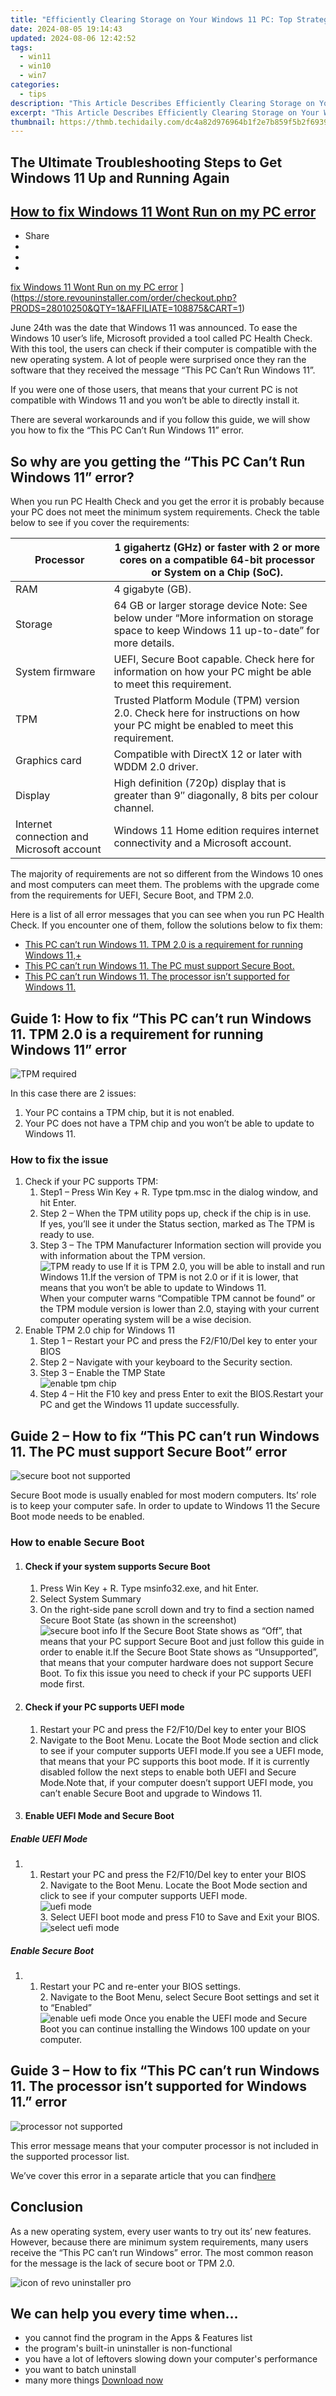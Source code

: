 ```yaml
---
title: "Efficiently Clearing Storage on Your Windows 11 PC: Top Strategies and Tools"
date: 2024-08-05 19:14:43
updated: 2024-08-06 12:42:52
tags:
  - win11
  - win10
  - win7
categories:
  - tips
description: "This Article Describes Efficiently Clearing Storage on Your Windows 11 PC: Top Strategies and Tools"
excerpt: "This Article Describes Efficiently Clearing Storage on Your Windows 11 PC: Top Strategies and Tools"
thumbnail: https://thmb.techidaily.com/dc4a82d976964b1f2e7b859f5b2f6939dbc4ceccf4ea97b9d7a6a6bfaea9749c.jpg
---
```


## The Ultimate Troubleshooting Steps to Get Windows 11 Up and Running Again

## [How to fix Windows 11 Wont Run on my PC error](https://store.revouninstaller.com/order/checkout.php?PRODS=28010250&QTY=1&AFFILIATE=108875&CART=1)

* Share
* [](http://www.facebook.com/share.php?u=https://www.revouninstaller.com/blog/how-to-fix-windows-11-wont-run-on-my-pc-error/&title=How+to+fix+Windows+11+Wont+Run+on+my+PC+error)
* [](https://twitter.com/intent/tweet?text=How+to+fix+Windows+11+Wont+Run+on+my+PC+error&url=https://www.revouninstaller.com/blog/how-to-fix-windows-11-wont-run-on-my-pc-error/ "Click to share on Twitter")
* [](https://store.revouninstaller.com/order/checkout.php?PRODS=28010250&QTY=1&AFFILIATE=108875&CART=1)

[fix Windows 11 Wont Run on my PC error](https://f057a20f961f56a72089-b74530d2d26278124f446233f95622ef.ssl.cf1.rackcdn.com/site/blog/fix-windows-11-wont-run/fix-windows-11-wont-run-on-my-pc.jpg) ](https://store.revouninstaller.com/order/checkout.php?PRODS=28010250&QTY=1&AFFILIATE=108875&CART=1)

 June 24th was the date that Windows 11 was announced. To ease the Windows 10 user’s life, Microsoft provided a tool called PC Health Check. With this tool, the users can check if their computer is compatible with the new operating system. A lot of people were surprised once they ran the software that they received the message “This PC Can’t Run Windows 11”.

 If you were one of those users, that means that your current PC is not compatible with Windows 11 and you won’t be able to directly install it.

 There are several workarounds and if you follow this guide, we will show you how to fix the “This PC Can’t Run Windows 11” error.

## So why are you getting the “This PC Can’t Run Windows 11” error?

 When you run PC Health Check and you get the error it is probably because your PC does not meet the minimum system requirements. Check the table below to see if you cover the requirements:

| Processor                                 | 1 gigahertz (GHz) or faster with 2 or more cores on a compatible 64-bit processor or System on a Chip (SoC).                             |
| ----------------------------------------- | ---------------------------------------------------------------------------------------------------------------------------------------- |
| RAM                                       | 4 gigabyte (GB).                                                                                                                         |
| Storage                                   | 64 GB or larger storage device Note: See below under “More information on storage space to keep Windows 11 up-to-date” for more details. |
| System firmware                           | UEFI, Secure Boot capable. Check here for information on how your PC might be able to meet this requirement.                             |
| TPM                                       | Trusted Platform Module (TPM) version 2.0\. Check here for instructions on how your PC might be enabled to meet this requirement.        |
| Graphics card                             | Compatible with DirectX 12 or later with WDDM 2.0 driver.                                                                                |
| Display                                   | High definition (720p) display that is greater than 9″ diagonally, 8 bits per colour channel.                                            |
| Internet connection and Microsoft account | Windows 11 Home edition requires internet connectivity and a Microsoft account.                                                          |

 The majority of requirements are not so different from the Windows 10 ones and most computers can meet them. The problems with the upgrade come from the requirements for UEFI, Secure Boot, and TPM 2.0.

 Here is a list of all error messages that you can see when you run PC Health Check. If you encounter one of them, follow the solutions below to fix them:

* [This PC can’t run Windows 11. TPM 2.0 is a requirement for running Windows 11,+](https://store.revouninstaller.com/order/checkout.php?PRODS=28010250&QTY=1&AFFILIATE=108875&CART=1)
* [This PC can’t run Windows 11. The PC must support Secure Boot.](https://store.revouninstaller.com/order/checkout.php?PRODS=28010250&QTY=1&AFFILIATE=108875&CART=1)
* [This PC can’t run Windows 11. The processor isn’t supported for Windows 11.](https://store.revouninstaller.com/order/checkout.php?PRODS=28010250&QTY=1&AFFILIATE=108875&CART=1)

## Guide 1: How to fix “This PC can’t run Windows 11\. TPM 2.0 is a requirement for running Windows 11” error

![TPM required](https://f057a20f961f56a72089-b74530d2d26278124f446233f95622ef.ssl.cf1.rackcdn.com/site/blog/fix-windows-11-wont-run/guide1-overview.jpg)

In this case there are 2 issues:

1. Your PC contains a TPM chip, but it is not enabled.
2. Your PC does not have a TPM chip and you won’t be able to update to Windows 11.

### How to fix the issue

1. Check if your PC supports TPM:  
   1. Step1 – Press Win Key + R. Type tpm.msc in the dialog window, and hit Enter.  
   2. Step 2 – When the TPM utility pops up, check if the chip is in use.  
    If yes, you’ll see it under the Status section, marked as The TPM is ready to use.  
   3. Step 3 – The TPM Manufacturer Information section will provide you with information about the TPM version.  
   ![TPM ready to use](https://f057a20f961f56a72089-b74530d2d26278124f446233f95622ef.ssl.cf1.rackcdn.com/site/blog/fix-windows-11-wont-run/guide1-step3.jpg) If it is TPM 2.0, you will be able to install and run Windows 11.If the version of TPM is not 2.0 or if it is lower, that means that you won’t be able to update to Windows 11.  
    When your computer warns “Compatible TPM cannot be found” or the TPM module version is lower than 2.0, staying with your current computer operating system will be a wise decision.
2. Enable TPM 2.0 chip for Windows 11  
   1. Step 1 – Restart your PC and press the F2/F10/Del key to enter your BIOS  
   2. Step 2 – Navigate with your keyboard to the Security section.  
   3. Step 3 – Enable the TMP State  
   ![enable tpm chip](https://f057a20f961f56a72089-b74530d2d26278124f446233f95622ef.ssl.cf1.rackcdn.com/site/blog/fix-windows-11-wont-run/enable-tpm-20-chip-for-windows-11-step-3.jpg)  
   4. Step 4 – Hit the F10 key and press Enter to exit the BIOS.Restart your PC and get the Windows 11 update successfully.

## Guide 2 – How to fix “This PC can’t run Windows 11\. The PC must support Secure Boot” error

![secure boot not supported](https://f057a20f961f56a72089-b74530d2d26278124f446233f95622ef.ssl.cf1.rackcdn.com/site/blog/fix-windows-11-wont-run/guide2-overview.png)

 Secure Boot mode is usually enabled for most modern computers. Its’ role is to keep your computer safe. In order to update to Windows 11 the Secure Boot mode needs to be enabled.

### How to enable Secure Boot

1. #### Check if your system supports Secure Boot  

   1. Press Win Key + R. Type msinfo32.exe, and hit Enter.  
   2. Select System Summary  
   3. On the right-side pane scroll down and try to find a section named Secure Boot State (as shown in the screenshot)  
   ![secure boot info](https://f057a20f961f56a72089-b74530d2d26278124f446233f95622ef.ssl.cf1.rackcdn.com/site/blog/fix-windows-11-wont-run/guide21-how-to-enable-secure-boot-step-3.png) If the Secure Boot State shows as “Off”, that means that your PC support Secure Boot and just follow this guide in order to enable it.If the Secure Boot State shows as “Unsupported”, that means that your computer hardware does not support Secure Boot. To fix this issue you need to check if your PC supports UEFI mode first.

2. #### Check if your PC supports UEFI mode  

   1. Restart your PC and press the F2/F10/Del key to enter your BIOS  
   2. Navigate to the Boot Menu. Locate the Boot Mode section and click to see if your computer supports UEFI mode.If you see a UEFI mode, that means that your PC supports this boot mode. If it is currently disabled follow the next steps to enable both UEFI and Secure Mode.Note that, if your computer doesn’t support UEFI mode, you can’t enable Secure Boot and upgrade to Windows 11.

3. #### Enable UEFI Mode and Secure Boot  

##### Enable UEFI Mode  

   1. 1. Restart your PC and press the F2/F10/Del key to enter your BIOS  
         2. Navigate to the Boot Menu. Locate the Boot Mode section and click to see if your computer supports UEFI mode.  
         ![uefi mode](https://f057a20f961f56a72089-b74530d2d26278124f446233f95622ef.ssl.cf1.rackcdn.com/site/blog/fix-windows-11-wont-run/guide22-check-if-your-pc-supports-uefi-mode-step-2.jpg)  
         3. Select UEFI boot mode and press F10 to Save and Exit your BIOS.  
         ![select uefi mode](https://f057a20f961f56a72089-b74530d2d26278124f446233f95622ef.ssl.cf1.rackcdn.com/site/blog/fix-windows-11-wont-run/guide23-enable-uefi-step-3.jpg)  

##### Enable Secure Boot  

   1. 1. Restart your PC and re-enter your BIOS settings.  
         2. Navigate to the Boot Menu, select Secure Boot settings and set it to “Enabled”  
         ![enable uefi mode](https://f057a20f961f56a72089-b74530d2d26278124f446233f95622ef.ssl.cf1.rackcdn.com/site/blog/fix-windows-11-wont-run/guide24-enable-secure-boot-step-2.jpg) Once you enable the UEFI mode and Secure Boot you can continue installing the Windows 100 update on your computer.

## Guide 3 – How to fix “This PC can’t run Windows 11\. The processor isn’t supported for Windows 11.” error

![processor not supported](https://f057a20f961f56a72089-b74530d2d26278124f446233f95622ef.ssl.cf1.rackcdn.com/site/blog/fix-windows-11-wont-run/guide3-overview.jpg)

 This error message means that your computer processor is not included in the supported processor list.

 We’ve cover this error in a separate article that you can find[here](https://store.revouninstaller.com/order/checkout.php?PRODS=28010250&QTY=1&AFFILIATE=108875&CART=1)

## Conclusion

 As a new operating system, every user wants to try out its’ new features. However, because there are minimum system requirements, many users receive the “This PC can’t run Windows” error. The most common reason for the message is the lack of secure boot or TPM 2.0.

![icon of revo uninstaller pro](https://f057a20f961f56a72089-b74530d2d26278124f446233f95622ef.ssl.cf1.rackcdn.com/site/icons/rup5-64.png)

## We can help you every time when…

* you cannot find the program in the Apps & Features list
* the program's built-in uninstaller is non-functional
* you have a lot of leftovers slowing down your computer's performance
* you want to batch uninstall
* many more things
[Download now](https://store.revouninstaller.com/order/checkout.php?PRODS=28010250&QTY=1&AFFILIATE=108875&CART=1)

<ins class="adsbygoogle"
     style="display:block"
     data-ad-format="autorelaxed"
     data-ad-client="ca-pub-7571918770474297"
     data-ad-slot="1223367746"></ins>



<ins class="adsbygoogle"
     style="display:block"
     data-ad-client="ca-pub-7571918770474297"
     data-ad-slot="8358498916"
     data-ad-format="auto"
     data-full-width-responsive="true"></ins>
